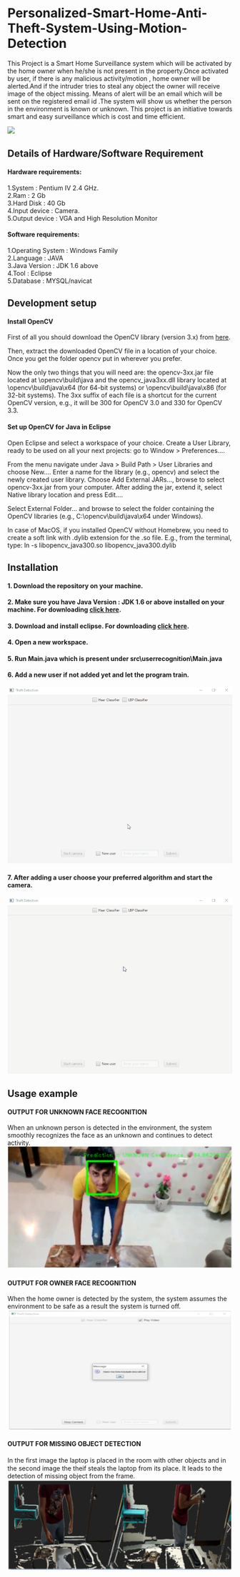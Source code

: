 # Personalized-Smart-Home-Anti-Theft-System-Using-Motion-Detection
This Project is a Smart Home Surveillance system which will be activated by the home owner when he/she is not present in the property.Once activated by user, if there is any malicious activity/motion , home owner will be alerted.And if the intruder tries to steal any object the owner will receive image of the object missing. Means of alert will be an email which will be sent on the registered email id .The system will show us whether the person in the environment is known or unknown. This project is an initiative towards smart and easy surveillance which is cost and time efficient.

![](header.png)

## Details of Hardware/Software Requirement

#### Hardware requirements: <br />
1.System : Pentium IV 2.4 GHz.  <br />
2.Ram : 2 Gb  <br />
3.Hard Disk : 40 Gb  <br />
4.Input device : Camera.  <br />
5.Output device : VGA and High Resolution Monitor <br />


#### Software requirements:  <br />
1.Operating System : Windows Family <br />
2.Language : JAVA <br />
3.Java Version : JDK 1.6 above <br />
4.Tool : Eclipse <br />
5.Database : MYSQL/navicat<br />

## Development setup

#### Install OpenCV
First of all you should download the OpenCV library (version 3.x) from [here](https://opencv.org/releases/).

Then, extract the downloaded OpenCV file in a location of your choice. Once you get the folder opencv put in wherever you prefer.

Now the only two things that you will need are: the opencv-3xx.jar file located at \opencv\build\java and the opencv_java3xx.dll library located at \opencv\build\java\x64 (for 64-bit systems) or \opencv\build\java\x86 (for 32-bit systems). The 3xx suffix of each file is a shortcut for the current OpenCV version, e.g., it will be 300 for OpenCV 3.0 and 330 for OpenCV 3.3.

#### Set up OpenCV for Java in Eclipse<br/>
Open Eclipse and select a workspace of your choice. Create a User Library, ready to be used on all your next projects: go to Window > Preferences....


From the menu navigate under Java > Build Path > User Libraries and choose New.... Enter a name for the library (e.g., opencv) and select the newly created user library. Choose Add External JARs..., browse to select opencv-3xx.jar from your computer. After adding the jar, extend it, select Native library location and press Edit....


Select External Folder... and browse to select the folder containing the OpenCV libraries (e.g., C:\opencv\build\java\x64 under Windows).

In case of MacOS, if you installed OpenCV without Homebrew, you need to create a soft link with .dylib extension for the .so file. E.g., from the terminal, type: ln -s libopencv_java300.so libopencv_java300.dylib



## Installation

#### 1. Download the repository on your machine.<br/>
#### 2. Make sure you have Java Version : JDK 1.6 or above installed on your machine. For downloading [click here](https://www.oracle.com/in/java/technologies/javase-downloads.html).
#### 3. Download and install eclipse. For downloading [click here](https://www.eclipse.org/downloads/).
#### 4. Open a new workspace.
#### 5. Run Main.java which is present under src\userrecognition\Main.java
#### 6. Add a new user if not added yet and let the program train. <br />
<img src="/demo/New User Train.gif" /> <br />
#### 7. After adding a user choose your preferred algorithm and start the camera. <br />
<img src="demo/Start Camera.gif" />

## Usage example

#### OUTPUT FOR UNKNOWN FACE RECOGNITION 
When an unknown person is detected in the environment, the system smoothly recognizes the face as an unknown and continues to detect activity.<br />
<img src="demo/output for unknown face.PNG"/>

#### OUTPUT FOR OWNER FACE RECOGNITION 
When the home owner is detected by the system, the system assumes the environment to be safe as a result the system is turned off.<br />
<img src="demo/output for owner face.PNG"/>

#### OUTPUT FOR MISSING OBJECT DETECTION
In the ﬁrst image the laptop is placed in the room with other objects and in the second image the theif steals the laptop from its place. It leads to the detection of missing object from the frame.<br />
<img src="demo/output for missing object.PNG"/>



